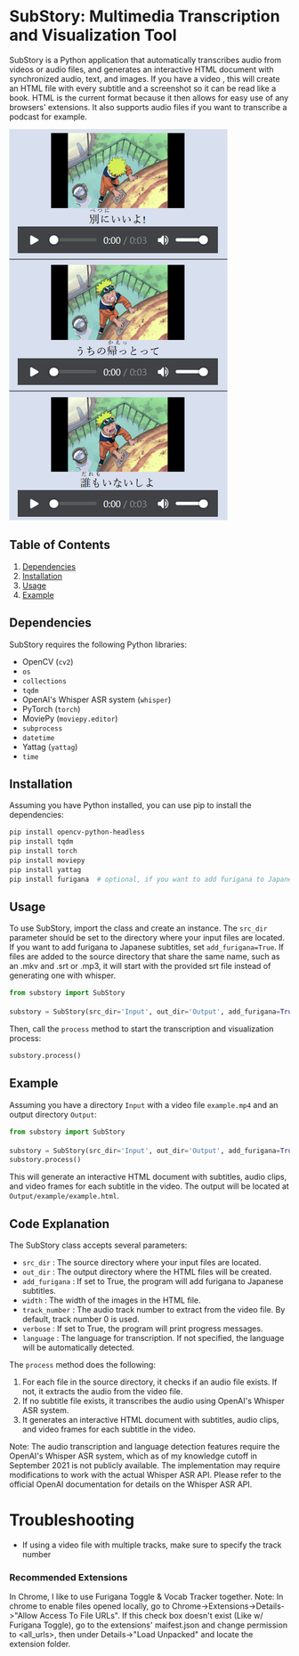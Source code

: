 # SubStory: Multimedia Transcription and Visualization Tool
SubStory is a Python application that automatically transcribes audio from videos or audio files, and generates an interactive HTML document with synchronized audio, text, and images.
If you have a video , this will create an HTML file with every subtitle and a screenshot so it can be read like a book. HTML is the current format because it then allows for easy use of any browsers' extensions.
It also supports audio files if you want to transcribe a podcast for example.

![Example](example.png)

## Table of Contents
1. [Dependencies](#Dependencies)
2. [Installation](#Installation)
3. [Usage](#Usage)
4. [Example](#Example)

## Dependencies
SubStory requires the following Python libraries:

- OpenCV (`cv2`)
- `os`
- `collections`
- `tqdm`
- OpenAI's Whisper ASR system (`whisper`)
- PyTorch (`torch`)
- MoviePy (`moviepy.editor`)
- `subprocess`
- `datetime`
- Yattag (`yattag`)
- `time`

## Installation
Assuming you have Python installed, you can use pip to install the dependencies:

```bash
pip install opencv-python-headless
pip install tqdm
pip install torch
pip install moviepy
pip install yattag
pip install furigana  # optional, if you want to add furigana to Japanese subtitles
```

## Usage
To use SubStory, import the class and create an instance. The `src_dir` parameter should be set to the directory where your input files are located. If you want to add furigana to Japanese subtitles, set `add_furigana=True`. If files are added to the source directory that share the same name, such as an .mkv and .srt or .mp3, it will start with the provided srt file instead of generating one with whisper.

```python
from substory import SubStory

substory = SubStory(src_dir='Input', out_dir='Output', add_furigana=True)
```

Then, call the `process` method to start the transcription and visualization process:

```python
substory.process()
```

## Example
Assuming you have a directory `Input` with a video file `example.mp4` and an output directory `Output`:

```python
from substory import SubStory

substory = SubStory(src_dir='Input', out_dir='Output', add_furigana=True)
substory.process()
```

This will generate an interactive HTML document with subtitles, audio clips, and video frames for each subtitle in the video. The output will be located at `Output/example/example.html`.

## Code Explanation

The SubStory class accepts several parameters:

- `src_dir` : The source directory where your input files are located.
- `out_dir` : The output directory where the HTML files will be created.
- `add_furigana` : If set to True, the program will add furigana to Japanese subtitles.
- `width` : The width of the images in the HTML file.
- `track_number` : The audio track number to extract from the video file. By default, track number 0 is used.
- `verbose` : If set to True, the program will print progress messages.
- `language` : The language for transcription. If not specified, the language will be automatically detected.

The `process` method does the following:

1. For each file in the source directory, it checks if an audio file exists. If not, it extracts the audio from the video file.
2. If no subtitle file exists, it transcribes the audio using OpenAI's Whisper ASR system.
3. It generates an interactive HTML document with subtitles, audio clips, and video frames for each subtitle in the video.

Note: The audio transcription and language detection features require the OpenAI's Whisper ASR system, which as of my knowledge cutoff in September 2021 is not publicly available. The implementation may require modifications to work with the actual Whisper ASR API. Please refer to the official OpenAI documentation for details on the Whisper ASR API.

# Troubleshooting
- If using a video file with multiple tracks, make sure to specify the track number

### Recommended Extensions
In Chrome, I like to use Furigana Toggle & Vocab Tracker together.
Note: In chrome to enable files opened locally, go to Chrome->Extensions->Details->"Allow Access To File URLs". If this check box doesn't exist (Like w/ Furigana Toggle), go to the extensions' maifest.json and change permission to <all_urls>, then under Details->"Load Unpacked" and locate the extension folder.